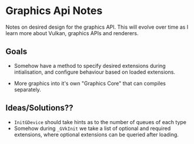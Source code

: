# Graphics Api Notes
Notes on desired design for the graphics API. This will
evolve over time as I learn more about Vulkan, graphics APIs
and renderers.

## Goals
- Somehow have a method to specify desired extensions during
  intialisation, and configure behaviour based on loaded
  extensions.

- More graphics into it's own "Graphics Core" that can
  compiles separately.

## Ideas/Solutions??

- `InitGDevice` should take hints as to the number of queues of each type
- Somehow during `_GVkInit` we take a list of optional and
  required extensions, where optional extensions can be
  queried after loading.
